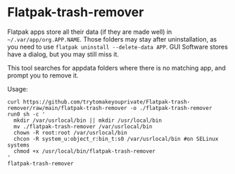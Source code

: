 # Flatpak-trash-remover
Flatpak apps store all their data (if they are made well) in `~/.var/app/org.APP.NAME`. Those folders may stay after uninstallation, as you need to use `flatpak uninstall --delete-data APP`. GUI Software stores have a dialog, but you may still miss it.

This tool searches for appdata folders where there is no matching app, and prompt you to remove it.

Usage:

```
curl https://github.com/trytomakeyouprivate/Flatpak-trash-remover/raw/main/flatpak-trash-remover -o ./flatpak-trash-remover
run0 sh -c '
  mkdir /var/usrlocal/bin || mkdir /usr/local/bin 
  mv ./flatpak-trash-remover /var/usrlocal/bin
  chown -R root:root /var/usrlocal/bin
  chcon -R system_u:object_r:bin_t:s0 /var/usrlocal/bin #on SELinux systems
  chmod +x /usr/local/bin/flatpak-trash-remover
'
flatpak-trash-remover
```
